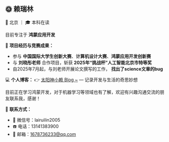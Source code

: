 ## 🌞 赖瑞林

📍 北京 ｜ 🎓 本科在读

目前专注于 **鸿蒙应用开发**

🧠 **项目经历与竞赛成果：**

- 参与 **中国国际大学生创新大赛**、**计算机设计大赛**、**鸿蒙应用开发创新赛**
- 与 **刘晓彤老师** 合作项目，斩获 **2025年“挑战杯”人工智能北京市特等奖**
- 自2025年7月起，与刘老师开展论文撰写的工作， **找出了science文章的bug**

💻 **个人博客：**
👉 [太阳神小赖 Blog ~](https://andy-lucky2005.github.io/) — 记录开发与生活的奇思妙想

目前正在学习鸿蒙开发，对于机器学习等领域也有了解，欢迎有兴趣沟通交流的朋友联系我，感谢！

📝  **联系方式：**
- 📱 微信号：lairuilin2005
- ☎️ 电话：13141383900
- 📧 邮箱：1678736233@qq.com
